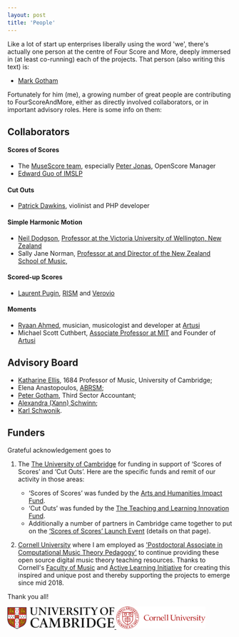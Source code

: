 ```yaml
---
layout: post
title: 'People'
---
```


Like a lot of start up enterprises liberally using the word 'we', there's actually one person
at the centre of Four Score and More, deeply immersed in (at least co-running) each of the projects.
That person (also writing this text) is:
- [Mark Gotham](http://music.cornell.edu/mark-gotham)

Fortunately for him (me), a growing number of great people are contributing to FourScoreAndMore,
either as directly involved collaborators, or in important advisory roles.
Here is some info on them:

## Collaborators

#### Scores of Scores
- The [MuseScore team](https://musescore.com), especially [Peter Jonas](https://musescore.com/shoogle), OpenScore Manager
- [Edward Guo of IMSLP](http://imslp.org/)

#### Cut Outs
- [Patrick Dawkins](https://patrickdawkins.com/), violinist and PHP developer

#### Simple Harmonic Motion
- [Neil Dodgson](http://neildodgson.com/), [Professor at the Victoria University of Wellington, New Zealand](https://www.victoria.ac.nz/)
- Sally Jane Norman, [Professor at and Director of the New Zealand School of Music](https://www.victoria.ac.nz/nzsm/about/staff/sallyjane-norman),

#### Scored-up Scores
- [Laurent Pugin](https://dblp.uni-trier.de/pers/hd/p/Pugin:Laurent), [RISM](http://rism-ch.org/contact.html) and [Verovio](https://www.verovio.org/index.xhtml)

#### Moments
- [Ryaan Ahmed](ryaanahmed.com), musician, musicologist and developer at [Artusi](https://www.artusi.xyz/)
- Michael Scott Cuthbert, [Associate Professor at MIT](https://mta.mit.edu/person/michael-scott-cuthbert) and Founder of [Artusi](https://www.artusi.xyz/)

## Advisory Board

- [Katharine Ellis](https://www.mus.cam.ac.uk/directory/professor-katharine-ellis), 1684 Professor of Music, University of Cambridge;
- Elena Anastopoulos, [ABRSM](https://gb.abrsm.org/en/home);
- [Peter Gotham](https://uk.linkedin.com/in/peter-gotham-54884341), Third Sector Accountant;
- [Alexandra (Xann) Schwinn](http://alexandraschwinn.com/about/);
- [Karl Schwonik](http://www.karlschwonik.com/).

## Funders

Grateful acknowledgement goes to
1. The [The University of Cambridge](https://www.cam.ac.uk/) for funding in support of ‘Scores of Scores’ and ‘Cut Outs’. Here are the specific funds and remit of our activity in those areas:
    - ‘Scores of Scores’ was funded by the [Arts and Humanities Impact Fund](https://www.ahssresearch.group.cam.ac.uk/AH-Impact-Fund).
    - ‘Cut Outs’ was funded by the [The Teaching and Learning Innovation Fund](https://www.cctl.cam.ac.uk/support-and-training/funding/teaching-and-learning-innovation-fund).
    - Additionally a number of partners in Cambridge came together to put on the [‘Scores of Scores’ Launch Event](https://www.bigdata.cam.ac.uk/events/cambridge-big-data-events/2018scores-of-scores2019-possibilities-and-pitfalls-with-musical-corpora) (details on that page).

2. [Cornell University](https://www.cornell.edu/) where I am employed as ['Postdoctoral Associate in Computational Music Theory Pedagogy'](http://music.cornell.edu/mark-gotham) to continue providing these open source digital music theory teaching resources. Thanks to Cornell's [Faculty of Music](http://music.cornell.edu/) and [Active Learning Initiative](http://as.cornell.edu/education-innovation) for creating this inspired and unique post and thereby supporting the projects to emerge since mid 2018.

Thank you all!
<div class="image-collection">
  <a href="https://www.cctl.cam.ac.uk/support-and-training/funding/teaching-and-learning-innovation-fund">
    <img src="/images/Cambridge.jpg" alt="Cambridge logo" width="240">
  </a>
  <a href="http://music.cornell.edu/">
    <img src="/images/Cornell.svg" alt="Cornell logo" width="200">
  </a>
</div>
